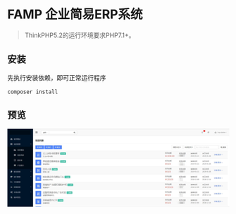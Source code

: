 FAMP 企业简易ERP系统
===============

> ThinkPHP5.2的运行环境要求PHP7.1+。


## 安装
先执行安装依赖，即可正常运行程序
~~~
composer install
~~~

## 预览  
![Alt text](/view.jpg)

